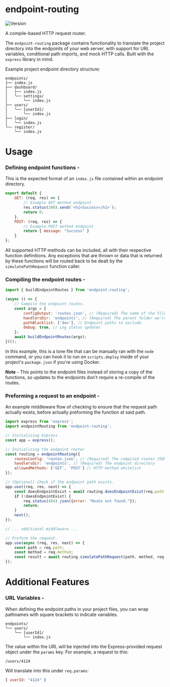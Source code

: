 # endpoint-routing

![Version](https://img.shields.io/badge/Version-1.0.0-brightgreen)

A compile-based HTTP request router.

The `endpoint-routing` package contains functionality to translate the project directory into the endpoints of your web server, with support for URL variables, conditional path imports, and mock HTTP calls. Built with the `express` library in mind.

Example project endpoint directory structure:

```
endpoints/
├── index.js
├── dashboard/
│   ├── index.js
│   ╰── settings/
│       ╰── index.js
├── users/
│   ╰── [userId]/
│       ╰── index.js
├── login/
│   ╰── index.js
╰── register/
    ╰── index.js
```

# Usage

### Defining endpoint functions -

This is the expected format of an `index.js` file contained within an endpoint directory.

```javascript
export default {
    GET: (req, res) => {
        // Example GET method endpoint
        res.status(200).send(`<h1>Success</h1>`);
        return 0;
    },
    POST: (req, res) => {
        // Example POST method endpoint
        return { message: "Success" }
    }
};
```

All supported HTTP methods can be included, all with their respective function definitions. Any exceptions that are thrown or data that is returned by these functions will be routed back to be dealt by the `simulatePathRequest` function caller.

### Compiling the endpoint routes -

```javascript
import { buildEndpointRoutes } from 'endpoint-routing';

(async () => {
    // Compile the endpoint routes.
    const args = {
        configOutput: 'routes.json', // (Required) The name of the file where the compiled routes should be written to
        handlersDir: 'endpoints', // (Required) The parent folder we're compiling these endpoints from
        pathBlacklist: ['dev'], // Endpoint paths to exclude
        debug: true, // Log status updates
    };
    await buildEndpointRoutes(args);
})();
```

In this example, this is a lone file that can be manually ran with the `node` command, or you can hook it to run on `scripts.deploy` inside of your project's `package.json` if you're using Docker.

**Note** - This points to the endpoint files instead of storing a copy of the functions, so updates to the endpoints don't require a re-compile of the routes.

### Preforming a request to an endpoint -

An example middleware flow of checking to ensure that the request path actually exists, before actually preforming the function at said path.

```javascript
import express from 'express';
import endpointRouting from 'endpoint-routing';

// Initializing Express
const app = express();

// Initializing the endpoint router
const routing = endpointRouting({
    routesConfig: 'routes.json', // (Required) The compiled routes JSON file
    handlersDir: 'endpoints', // (Required) The endpoint directory
    allowedMethods: ['GET', 'POST'] // HTTP method whitelist
});

// (Optional) Check if the endpoint path exists.
app.use((req, res, next) => {
    const doesEndpointExist = await routing.doesEndpointExist(req.path, req.method);
    if (!doesEndpointExist) {
        req.status(404).json({error: "Route not found."});
        return;
    }
    next();
});

// ... additional middleware ...

// Preform the request.
app.use(async (req, res, next) => {
    const path = req.path;
    const method = req.method;
    const result = await routing.simulatePathRequest(path, method, req, res);
});
```

# Additional Features

### URL Variables -

When defining the endpoint paths in your project files, you can wrap pathnames with square brackets to indicate variables.

```
endpoints/
╰── users/
    ╰── [userId]/
        ╰── index.js
```

The value within the URL will be injected into the Express-provided request object under the `params` key. For example, a request to this:

```
/users/4124
```

Will translate into this under `req.params`:

```javascript
{ userId: "4124" }
```